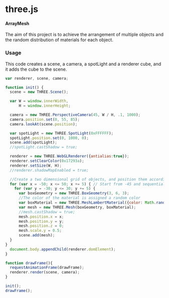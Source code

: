 three.js
========

#### ArrayMesh ####

The aim of this project is to achieve the arrangement of multiple objects and the random distribution of materials for each object.

### Usage ###

This code creates a scene, a camera, a spotLight and a renderer cube, and it adds the cube to the scene.

```javascript
var renderer, scene, camera;

function init() {
  scene = new THREE.Scene();

  var W = window.innerWidth,
      H = window.innerHeight;

  camera = new THREE.PerspectiveCamera(45, W / H, .1, 1000);
  camera.position.set(0, 55, 85);
  camera.lookAt(scene.position);

  var spotLight = new THREE.SpotLight(0xFFFFFF);
  spotLight.position.set(0, 1000, 0);
  scene.add(spotLight);
  //spotLight.castShadow = true;

  renderer = new THREE.WebGLRenderer({antialias:true});
  renderer.setClearColor(0x17293a);
  renderer.setSize(W, H);
  //renderer.shadowMapEnabled = true;

  //Create a two dimensional grid of objects, and position them accordingly
  for (var x = -50; x <= 50; x += 5) { // Start from -45 and sequentially add one every 5 pixels
    for (var y = -30; y <= 30; y += 5) {
      var boxGeometry = new THREE.BoxGeometry(3, 6, 3);
      //The color of the material is assigned a random color
      var boxMaterial = new THREE.MeshLambertMaterial({color: Math.random() * 0xFFFFFF});
      var mesh = new THREE.Mesh(boxGeometry, boxMaterial);
      //mesh.castShadow = true;
      mesh.position.x = x;
      mesh.position.y = y;
      mesh.position.z = 0;
      mesh.scale.y = 0.5;
      scene.add(mesh);
  }
}
  document.body.appendChild(renderer.domElement);
}

function drawFrame(){
  requestAnimationFrame(drawFrame);
  renderer.render(scene, camera);
}

init();
drawFrame();

```
